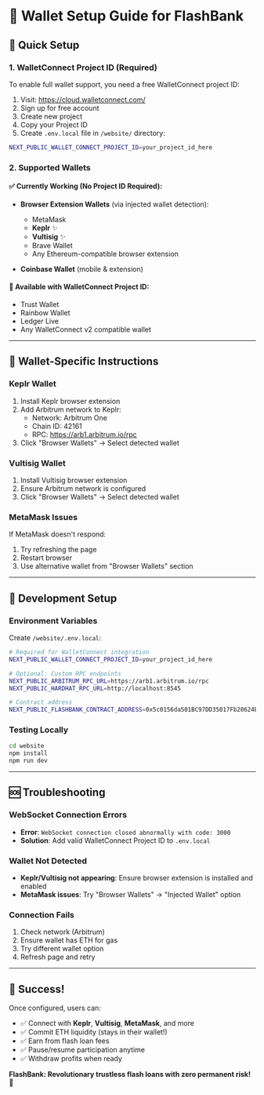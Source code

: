 # 🔗 Wallet Setup Guide for FlashBank

## 🚀 Quick Setup

### 1. **WalletConnect Project ID (Required)**

To enable full wallet support, you need a free WalletConnect project ID:

1. Visit: https://cloud.walletconnect.com/
2. Sign up for free account
3. Create new project
4. Copy your Project ID
5. Create `.env.local` file in `/website/` directory:

```bash
NEXT_PUBLIC_WALLET_CONNECT_PROJECT_ID=your_project_id_here
```

### 2. **Supported Wallets**

#### **✅ Currently Working (No Project ID Required):**
- **Browser Extension Wallets** (via injected wallet detection):
  - MetaMask
  - **Keplr** ✨
  - **Vultisig** ✨
  - Brave Wallet
  - Any Ethereum-compatible browser extension

- **Coinbase Wallet** (mobile & extension)

#### **🔄 Available with WalletConnect Project ID:**
- Trust Wallet
- Rainbow Wallet
- Ledger Live
- Any WalletConnect v2 compatible wallet

---

## 🎯 Wallet-Specific Instructions

### **Keplr Wallet**
1. Install Keplr browser extension
2. Add Arbitrum network to Keplr:
   - Network: Arbitrum One
   - Chain ID: 42161
   - RPC: https://arb1.arbitrum.io/rpc
3. Click "Browser Wallets" → Select detected wallet

### **Vultisig Wallet**
1. Install Vultisig browser extension
2. Ensure Arbitrum network is configured
3. Click "Browser Wallets" → Select detected wallet

### **MetaMask Issues**
If MetaMask doesn't respond:
1. Try refreshing the page
2. Restart browser
3. Use alternative wallet from "Browser Wallets" section

---

## 🔧 Development Setup

### **Environment Variables**
Create `/website/.env.local`:

```bash
# Required for WalletConnect integration
NEXT_PUBLIC_WALLET_CONNECT_PROJECT_ID=your_project_id_here

# Optional: Custom RPC endpoints
NEXT_PUBLIC_ARBITRUM_RPC_URL=https://arb1.arbitrum.io/rpc
NEXT_PUBLIC_HARDHAT_RPC_URL=http://localhost:8545

# Contract address
NEXT_PUBLIC_FLASHBANK_CONTRACT_ADDRESS=0x5c0156da501BC97DD35017Fb20624B7f1Ce7E095
```

### **Testing Locally**
```bash
cd website
npm install
npm run dev
```

---

## 🆘 Troubleshooting

### **WebSocket Connection Errors**
- **Error**: `WebSocket connection closed abnormally with code: 3000`
- **Solution**: Add valid WalletConnect Project ID to `.env.local`

### **Wallet Not Detected**
- **Keplr/Vultisig not appearing**: Ensure browser extension is installed and enabled
- **MetaMask issues**: Try "Browser Wallets" → "Injected Wallet" option

### **Connection Fails**
1. Check network (Arbitrum)
2. Ensure wallet has ETH for gas
3. Try different wallet option
4. Refresh page and retry

---

## 🎊 Success!

Once configured, users can:
- ✅ Connect with **Keplr**, **Vultisig**, **MetaMask**, and more
- ✅ Commit ETH liquidity (stays in their wallet!)
- ✅ Earn from flash loan fees
- ✅ Pause/resume participation anytime
- ✅ Withdraw profits when ready

**FlashBank: Revolutionary trustless flash loans with zero permanent risk! 🚀**
